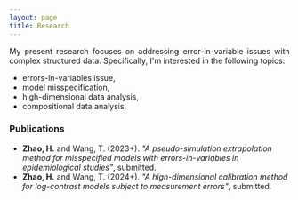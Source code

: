 ```yaml
---
layout: page
title: Research
---
```


<p align="justify">
My present research focuses on addressing error-in-variable issues with complex structured data. Specifically, I'm interested in the following topics:

- errors-in-variables issue,
- model misspecification,
- high-dimensional data analysis,
- compositional data analysis.

### Publications

- **Zhao, H.** and Wang, T. (2023+). _"A pseudo-simulation extrapolation method for misspecified models with errors-in-variables in epidemiological studies"_, submitted.
- **Zhao, H.** and Wang, T. (2024+). _"A high-dimensional calibration method for log-contrast models subject to measurement errors"_, submitted.

